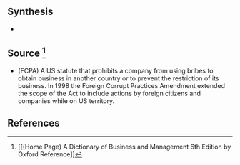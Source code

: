 ## Synthesis
- 
## Source [^1]
- (FCPA) A US statute that prohibits a company from using bribes to obtain business in another country or to prevent the restriction of its business. In 1998 the Foreign Corrupt Practices Amendment extended the scope of the Act to include actions by foreign citizens and companies while on US territory.
## References

[^1]: [[(Home Page) A Dictionary of Business and Management 6th Edition by Oxford Reference]]
